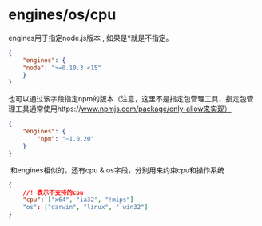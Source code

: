 # engines/os/cpu

engines用于指定node.js版本 , 如果是*就是不指定。

```json
{
	"engines": {
	"node": ">=0.10.3 <15"
	}
}
```

也可以通过该字段指定npm的版本（注意，这里不是指定包管理工具，指定包管理工具通常使用https://www.npmjs.com/package/only-allow来实现）

```json
{
	"engines": {
		"npm": "~1.0.20"
	}
}
```

 和engines相似的，还有cpu & os字段，分别用来约束cpu和操作系统

```json
{
	//! 表示不支持的cpu
	"cpu": ["x64", "ia32", "!mips"]
	"os": ["darwin", "linux", "!win32"]
}
```